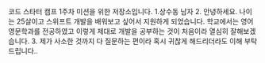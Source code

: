 코드 스타터 캠프 1주차 미션을 위한 저장소입니다.
1.상수동 남자
2. 안녕하세요. 나이는 25살이고 스위프트 개발을 배워보고 싶어서 지원하게 되었습니다. 학교에서는 영어영문학과를 전공하였고 이렇게 제대로 개발을 공부하는 것이 처음이라 열심히 잘해보겠습니다. 
3. 제가 사소한 것까지 다 질문하는 편이라 혹시 귀찮게 해드리더라도 이해 부탁드립니다..
